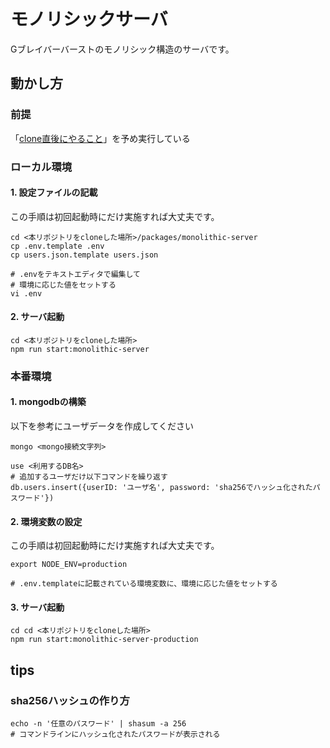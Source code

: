 # モノリシックサーバ

Gブレイバーバーストのモノリシック構造のサーバです。

## 動かし方
### 前提
「[clone直後にやること](../../Readme.md)」を予め実行している

### ローカル環境
#### 1. 設定ファイルの記載
この手順は初回起動時にだけ実施すれば大丈夫です。

```shell
cd <本リポジトリをcloneした場所>/packages/monolithic-server
cp .env.template .env
cp users.json.template users.json

# .envをテキストエディタで編集して
# 環境に応じた値をセットする
vi .env
```
#### 2. サーバ起動

```shell
cd <本リポジトリをcloneした場所>
npm run start:monolithic-server
```

### 本番環境

#### 1. mongodbの構築
以下を参考にユーザデータを作成してください

```shell
mongo <mongo接続文字列>

use <利用するDB名>
# 追加するユーザだけ以下コマンドを繰り返す
db.users.insert({userID: 'ユーザ名', password: 'sha256でハッシュ化されたパスワード'})
```

#### 2. 環境変数の設定
この手順は初回起動時にだけ実施すれば大丈夫です。

```shell
export NODE_ENV=production

# .env.templateに記載されている環境変数に、環境に応じた値をセットする
```

#### 3. サーバ起動
```shell
cd cd <本リポジトリをcloneした場所>
npm run start:monolithic-server-production
```

## tips

### sha256ハッシュの作り方

```shell
echo -n '任意のパスワード' | shasum -a 256
# コマンドラインにハッシュ化されたパスワードが表示される
```